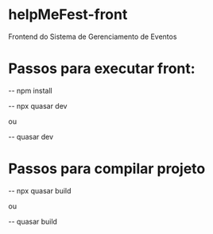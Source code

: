 # helpMeFest-front
Frontend do Sistema de Gerenciamento de Eventos


# Passos para executar front:

-- npm install

-- npx quasar dev

ou

-- quasar dev


# Passos para compilar projeto

-- npx quasar build

ou 

-- quasar build